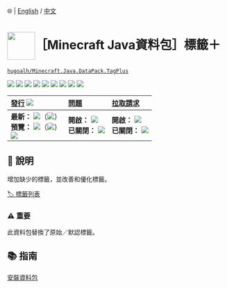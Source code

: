 🌐 | [English](./README.md) / [中文](./README-zh-TW.md)

# <img align="center" src="https://i.imgur.com/s4ms8Qv.png" height="64px" />［Minecraft Java資料包］標籤＋

[`hugoalh/Minecraft.Java.DataPack.TagPlus`](https://github.com/hugoalh/Minecraft.Java.DataPack.TagPlus)

[![](https://img.shields.io/github/contributors/hugoalh/Minecraft.Java.DataPack.TagPlus?style=flat-square&logo=github)](https://github.com/hugoalh/Minecraft.Java.DataPack.TagPlus/graphs/contributors)
[![](https://img.shields.io/github/license/hugoalh/Minecraft.Java.DataPack.TagPlus?style=flat-square&logo=github)](https://github.com/hugoalh/Minecraft.Java.DataPack.TagPlus/blob/master/LICENSE.md)
![](https://img.shields.io/github/languages/count/hugoalh/Minecraft.Java.DataPack.TagPlus?style=flat-square&logo=github)
![](https://img.shields.io/github/languages/top/hugoalh/Minecraft.Java.DataPack.TagPlus?style=flat-square&logo=github)
![](https://img.shields.io/github/repo-size/hugoalh/Minecraft.Java.DataPack.TagPlus?style=flat-square&logo=github)
![](https://img.shields.io/github/languages/code-size/hugoalh/Minecraft.Java.DataPack.TagPlus?style=flat-square&logo=github)
![](https://img.shields.io/github/watchers/hugoalh/Minecraft.Java.DataPack.TagPlus?style=flat-square&logo=github)
![](https://img.shields.io/github/stars/hugoalh/Minecraft.Java.DataPack.TagPlus?style=flat-square&logo=github)
![](https://img.shields.io/github/forks/hugoalh/Minecraft.Java.DataPack.TagPlus?style=flat-square&logo=github)

| **[發行](https://github.com/hugoalh/Minecraft.Java.DataPack.TagPlus/releases)** ![](https://img.shields.io/github/downloads/hugoalh/Minecraft.Java.DataPack.TagPlus/total?style=flat-square&color=000000&label=%20) | **[問題](https://github.com/hugoalh/Minecraft.Java.DataPack.TagPlus/issues?q=is%3Aissue)** | **[拉取請求](https://github.com/hugoalh/Minecraft.Java.DataPack.TagPlus/pulls?q=is%3Apr)** |
|:----|:----|:----|
| **最新：** ![](https://img.shields.io/github/release/hugoalh/Minecraft.Java.DataPack.TagPlus?sort=semver&style=flat-square&color=000000&label=%20)（![](https://img.shields.io/github/release-date/hugoalh/Minecraft.Java.DataPack.TagPlus?style=flat-square&color=000000&label=%20)）<br />**預覽：** ![](https://img.shields.io/github/release/hugoalh/Minecraft.Java.DataPack.TagPlus?include_prereleases&sort=semver&style=flat-square&color=000000&label=%20)（![](https://img.shields.io/github/release-date-pre/hugoalh/Minecraft.Java.DataPack.TagPlus?style=flat-square&color=000000&label=%20)）<br />[![](https://img.shields.io/static/v1?style=flat-square&logo=curseforge&label=curseforge&message=%20&color=orange)](https://www.curseforge.com/minecraft/customization/tagplus) | **開啟：** ![](https://img.shields.io/github/issues-raw/hugoalh/Minecraft.Java.DataPack.TagPlus?style=flat-square&color=000000&label=%20)<br />**已關閉：** ![](https://img.shields.io/github/issues-closed-raw/hugoalh/Minecraft.Java.DataPack.TagPlus?style=flat-square&color=000000&label=%20) | **開啟：** ![](https://img.shields.io/github/issues-pr-raw/hugoalh/Minecraft.Java.DataPack.TagPlus?style=flat-square&color=000000&label=%20)<br />**已關閉：** ![](https://img.shields.io/github/issues-pr-closed-raw/hugoalh/Minecraft.Java.DataPack.TagPlus?style=flat-square&color=000000&label=%20) |

## 📜 說明

增加缺少的標籤，並改善和優化標籤。

[🏷 標籤列表](https://github.com/hugoalh/Minecraft.Java.DataPack.TagPlus/wiki)

### ⚠ 重要

此資料包替換了原始／默認標籤。

## 📚 指南

[安裝資料包](https://minecraft-zh.gamepedia.com/%E6%95%99%E7%A8%8B/%E5%AE%89%E8%A3%85%E6%95%B0%E6%8D%AE%E5%8C%85)
